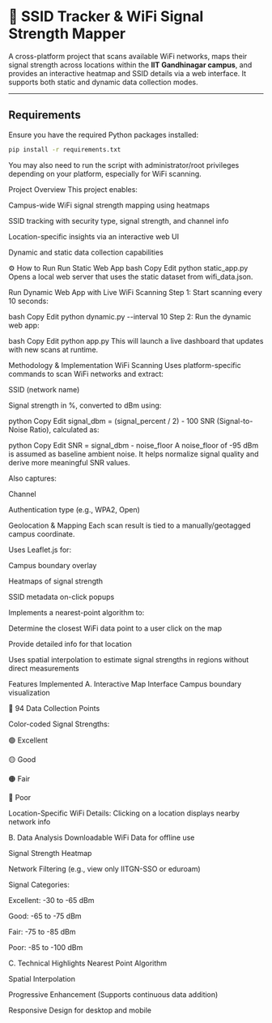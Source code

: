 
# 📶 SSID Tracker & WiFi Signal Strength Mapper 

A cross-platform project that scans available WiFi networks, maps their signal strength across locations within the **IIT Gandhinagar campus**, and provides an interactive heatmap and SSID details via a web interface. It supports both static and dynamic data collection modes.

---

## Requirements

Ensure you have the required Python packages installed:

```bash
pip install -r requirements.txt
```

You may also need to run the script with administrator/root privileges depending on your platform, especially for WiFi scanning.

Project Overview
This project enables:

Campus-wide WiFi signal strength mapping using heatmaps

SSID tracking with security type, signal strength, and channel info

Location-specific insights via an interactive web UI

Dynamic and static data collection capabilities

⚙️ How to Run
Run Static Web App
bash
Copy
Edit
python static_app.py
Opens a local web server that uses the static dataset from wifi_data.json.

Run Dynamic Web App with Live WiFi Scanning
Step 1: Start scanning every 10 seconds:

bash
Copy
Edit
python dynamic.py --interval 10
Step 2: Run the dynamic web app:

bash
Copy
Edit
python app.py
This will launch a live dashboard that updates with new scans at runtime.

Methodology & Implementation
WiFi Scanning
Uses platform-specific commands to scan WiFi networks and extract:

SSID (network name)

Signal strength in %, converted to dBm using:

python
Copy
Edit
signal_dbm = (signal_percent / 2) - 100
SNR (Signal-to-Noise Ratio), calculated as:

python
Copy
Edit
SNR = signal_dbm - noise_floor
A noise_floor of -95 dBm is assumed as baseline ambient noise. It helps normalize signal quality and derive more meaningful SNR values.

Also captures:

Channel

Authentication type (e.g., WPA2, Open)

Geolocation & Mapping
Each scan result is tied to a manually/geotagged campus coordinate.

Uses Leaflet.js for:

Campus boundary overlay

Heatmaps of signal strength

SSID metadata on-click popups

Implements a nearest-point algorithm to:

Determine the closest WiFi data point to a user click on the map

Provide detailed info for that location

Uses spatial interpolation to estimate signal strengths in regions without direct measurements

Features Implemented
A. Interactive Map Interface
Campus boundary visualization

📍 94 Data Collection Points

Color-coded Signal Strengths:

🟢 Excellent

🟡 Good

🟠 Fair

🔴 Poor

Location-Specific WiFi Details: Clicking on a location displays nearby network info

B. Data Analysis
Downloadable WiFi Data for offline use

Signal Strength Heatmap

Network Filtering (e.g., view only IITGN-SSO or eduroam)

Signal Categories:

Excellent: -30 to -65 dBm

Good: -65 to -75 dBm

Fair: -75 to -85 dBm

Poor: -85 to -100 dBm

C. Technical Highlights
Nearest Point Algorithm

Spatial Interpolation

Progressive Enhancement (Supports continuous data addition)

Responsive Design for desktop and mobile
